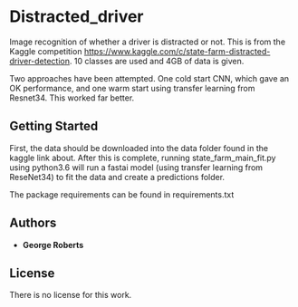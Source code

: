 # Distracted_driver

Image recognition of whether a driver is distracted or not. This is from the Kaggle competition https://www.kaggle.com/c/state-farm-distracted-driver-detection. 10 classes are used and 4GB of data is given.

Two approaches have been attempted. One cold start CNN, which gave an OK performance, and one warm start using transfer learning from Resnet34. This worked far better.

## Getting Started

First, the data should be downloaded into the data folder found in the kaggle link about. After this is complete, running state_farm_main_fit.py using python3.6 will run a fastai model (using transfer learning from ReseNet34) to fit the data and create a predictions folder. 

The package requirements can be found in requirements.txt

## Authors

* **George Roberts**

## License

There is no license for this work.
